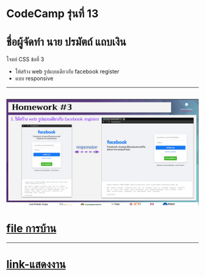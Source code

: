 # CodeCamp รุ่นที่ 13

# **ชื่อผู้จัดทำ นาย ปรมัตถ์ แถบเงิน**

โจทย์ CSS ข้อที่ 3
- ให้สร้าง web รูปแบบเดียวกับ facebook register
- แบบ responsive
---
![picpra gob](picname3.png)
---
# [file การบ้าน](hw_css03.html)
---
# [link-แสดงงาน](https://ohm0025.github.io/css/%E0%B8%82%E0%B9%89%E0%B8%AD%E0%B8%97%E0%B8%B5%E0%B9%883/hw_css03.html)